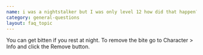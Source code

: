 ```yaml
---
name: i was a nightstalker but I was only level 12 how did that happen?
category: general-questions
layout: faq_topic
---
```

You can get bitten if you rest at night. To remove the bite go to Character > Info and click the Remove button.